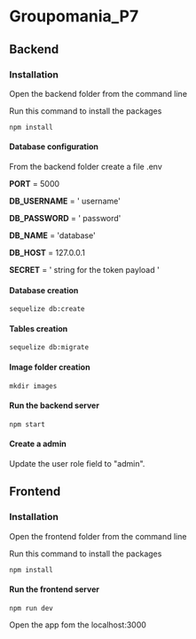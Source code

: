 # Groupomania_P7

## Backend

### Installation

Open the backend folder from the command line

Run this command to install the packages
```
npm install
```

#### Database configuration 
From the backend folder create a file .env 

**PORT** = 5000  

**DB_USERNAME** = ' username'   

**DB_PASSWORD** = ' password'

**DB_NAME** = 'database'

**DB_HOST** = 127.0.0.1

**SECRET** = ' string for the token payload '



#### Database creation
```
sequelize db:create 
```


#### Tables creation
```
sequelize db:migrate 
```


#### Image folder creation
```
mkdir images
```


#### Run the backend server
```
npm start
```

#### Create a admin

Update the user role field to "admin".

## Frontend



### Installation

Open the frontend folder from the command line

Run this command to install the packages
```
npm install
```


#### Run the frontend server
```
npm run dev
```

Open the app fom the localhost:3000
